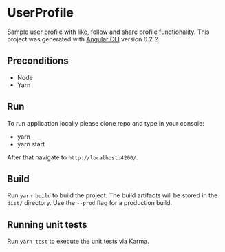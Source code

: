# UserProfile

Sample user profile with like, follow and share profile functionality.
This project was generated with [Angular CLI](https://github.com/angular/angular-cli) version 6.2.2.

## Preconditions
* Node
* Yarn

## Run
To run application locally please clone repo and type in your console:
* yarn
* yarn start

After that navigate to `http://localhost:4200/`.

## Build

Run `yarn build` to build the project. The build artifacts will be stored in the `dist/` directory. Use the `--prod` flag for a production build.

## Running unit tests

Run `yarn test` to execute the unit tests via [Karma](https://karma-runner.github.io).